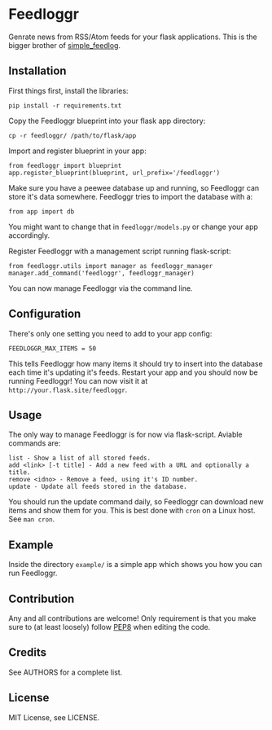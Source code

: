 
Feedloggr
=========
Genrate news from RSS/Atom feeds for your flask applications.
This is the bigger brother of [simple_feedlog](https://github.com/lmas/simple_feedlog).

Installation
------------
First things first, install the libraries:

    pip install -r requirements.txt

Copy the Feedloggr blueprint into your flask app directory:

    cp -r feedloggr/ /path/to/flask/app

Import and register blueprint in your app:

    from feedloggr import blueprint
    app.register_blueprint(blueprint, url_prefix='/feedloggr')

Make sure you have a peewee database up and running, so Feedloggr can store it's
data somewhere. Feedloggr tries to import the database with a:

    from app import db
You might want to change that in `feedloggr/models.py` or change your app accordingly.

Register Feedloggr with a management script running flask-script:

    from feedloggr.utils import manager as feedloggr_manager
    manager.add_command('feedloggr', feedloggr_manager)

You can now manage Feedloggr via the command line.

Configuration
-------------
There's only one setting you need to add to your app config:

    FEEDLOGGR_MAX_ITEMS = 50

This tells Feedloggr how many items it should try to insert into the database
each time it's updating it's feeds.
Restart your app and you should now be running Feedloggr! You can now visit it
at `http://your.flask.site/feedloggr`.

Usage
-----
The only way to manage Feedloggr is for now via flask-script.
Aviable commands are:

    list - Show a list of all stored feeds.
    add <link> [-t title] - Add a new feed with a URL and optionally a title.
    remove <idno> - Remove a feed, using it's ID number.
    update - Update all feeds stored in the database.

You should run the update command daily, so Feedloggr can download new items
and show them for you. This is best done with `cron` on a Linux host. See `man cron`.

Example
-------
Inside the directory `example/` is a simple app which shows you how you can run
Feedloggr.

Contribution
------------
Any and all contributions are welcome! Only requirement is that you make sure to
(at least loosely) follow [PEP8](http://www.python.org/dev/peps/pep-0008/) when
editing the code.

Credits
-------
See AUTHORS for a complete list.

License
-------
MIT License, see LICENSE.
